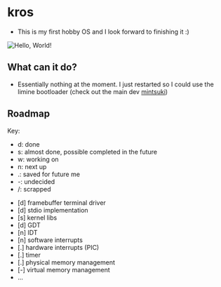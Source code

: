 # kros

- This is my first hobby OS and I look forward to finishing it :)

![Hello, World!](./rsrc/gdt.png)

## What can it do?

* Essentially nothing at the moment. I just restarted so I could use the limine bootloader (check out the main dev [mintsuki](https://github.com/mintsuki))


## Roadmap

Key:
*	 d:	done
*	 s:	almost done, possible completed in the future
*	 w:	working on
*	 n:	next up
*	 .:	saved for future me
*	 -:	undecided
*	 /:	scrapped

-	[d]	framebuffer terminal driver
-	[d]	stdio implementation
-	[s]	kernel libs
-	[d]	GDT
-   [n] IDT
-	[n]	software interrupts
-	[.]	hardware interrupts (PIC)
-	[.]	timer
-	[.]	physical memory management
-	[-]	virtual memory management
-	...